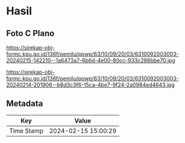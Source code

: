 # Hasil

## Foto C Plano

https://sirekap-obj-formc.kpu.go.id/136f/pemilu/ppwp/63/10/09/20/03/6310092003003-20240215-142210--1a6473a7-6b6d-4e00-80cc-933c286bbe70.jpg

https://sirekap-obj-formc.kpu.go.id/136f/pemilu/ppwp/63/10/09/20/03/6310092003003-20240214-201906--b8d3c3f6-15ca-4be7-9f24-2a0984ed4643.jpg


## Metadata

| Key        | Value               |
| ---------- | ------------------- |
| Time Stamp | 2024-02-15 15:00:29 |




